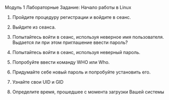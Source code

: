 Модуль 1 Лабораторные
Задание: Начало работы в Linux 

1.	Пройдите процедуру регистрации и войдите в сеанс.

2.	Выйдите из сеанса.

3.	Попытайтесь войти в сеанс, используя неверное имя пользователя. Выдается ли при этом приглашение ввести пароль?

4.	Попытайтесь войти в сеанс, используя неверный пароль. 

5.	 Попробуйте ввести команду WHO или Who. 

6.	Придумайте себе новый пароль и попробуйте установить его. 

7.	Узнайте свои UID и GID

8.	Определите время, прошедшее с момента загрузки Вашей системы

